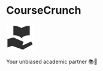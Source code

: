 # CourseCrunch  
<img src="https://github.com/Emad-Eldin-G/CourseCrunch/blob/main/public/logoSquare.png" width=75 />  
  
Your unbiased academic partner 📚🧠
